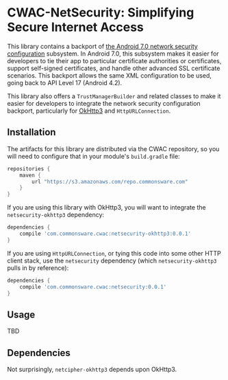 # CWAC-NetSecurity: Simplifying Secure Internet Access

This library contains a backport of
[the Android 7.0 network security configuration](https://developer.android.com/preview/features/security-config.html)
subsystem. In Android 7.0, this subsystem makes it easier for developers
to tie their app to particular certificate authorities or certificates,
support self-signed certificates, and handle other advanced SSL
certificate scenarios. This backport allows the same XML configuration
to be used, going back to API Level 17 (Android 4.2).

This library also offers a `TrustManagerBuilder` and related classes
to make it easier for developers to integrate the network security
configuration backport, particularly for
[OkHttp3](https://github.com/square/okhttp)
and `HttpURLConnection`.

## Installation

The artifacts for this library are distributed via the CWAC repository,
so you will need to configure that in your module's `build.gradle` file:

```groovy
repositories {
    maven {
        url "https://s3.amazonaws.com/repo.commonsware.com"
    }
}
```

If you are using this library with OkHttp3, you will want to integrate
the `netsecurity-okhttp3` dependency:

```groovy
dependencies {
    compile 'com.commonsware.cwac:netsecurity-okhttp3:0.0.1'
}
```

If you are using `HttpURLConnection`, or tying this code into some
other HTTP client stack, use the `netsecurity` dependency (which
`netsecurity-okhttp3` pulls in by reference):

```groovy
dependencies {
    compile 'com.commonsware.cwac:netsecurity:0.0.1'
}
```

## Usage

TBD

## Dependencies

Not surprisingly, `netcipher-okhttp3` depends upon OkHttp3.